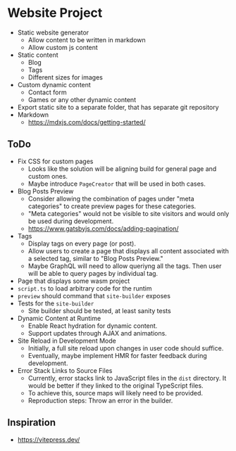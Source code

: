 # Website Project

- Static website generator
  - Allow content to be written in markdown
  - Allow custom js content
- Static content
  - Blog
  - Tags
  - Different sizes for images
- Custom dynamic content
  - Contact form
  - Games or any other dynamic content
- Export static site to a separate folder, that has separate git repository
- Markdown
  - https://mdxjs.com/docs/getting-started/

## ToDo

- Fix CSS for custom pages
  - Looks like the solution will be aligning build for general page and custom ones.
  - Maybe introduce `PageCreator` that will be used in both cases.
- Blog Posts Preview
  - Consider allowing the combination of pages under "meta categories" to create preview pages for these categories.
  - "Meta categories" would not be visible to site visitors and would only be used during development.
  - https://www.gatsbyjs.com/docs/adding-pagination/
- Tags
  - Display tags on every page (or post).
  - Allow users to create a page that displays all content associated with a selected tag, similar to "Blog Posts Preview."
  - Maybe GraphQL will need to allow queriyng all the tags. Then user will be able to query pages by individual tag.
- Page that displays some wasm project
- `script.ts` to load arbitrary code for the runtim
- `preview` should command that `site-builder` exposes
- Tests for the `site-builder`
  - Site builder should be tested, at least sanity tests
- Dynamic Content at Runtime
  - Enable React hydration for dynamic content.
  - Support updates through AJAX and animations.
- Site Reload in Development Mode
  - Initially, a full site reload upon changes in user code should suffice.
  - Eventually, maybe implement HMR for faster feedback during development.
- Error Stack Links to Source Files
  - Currently, error stacks link to JavaScript files in the `dist` directory. It would be better if they linked to the original TypeScript files.
  - To achieve this, source maps will likely need to be provided.
  - Reproduction steps: Throw an error in the builder.

## Inspiration

- https://vitepress.dev/
